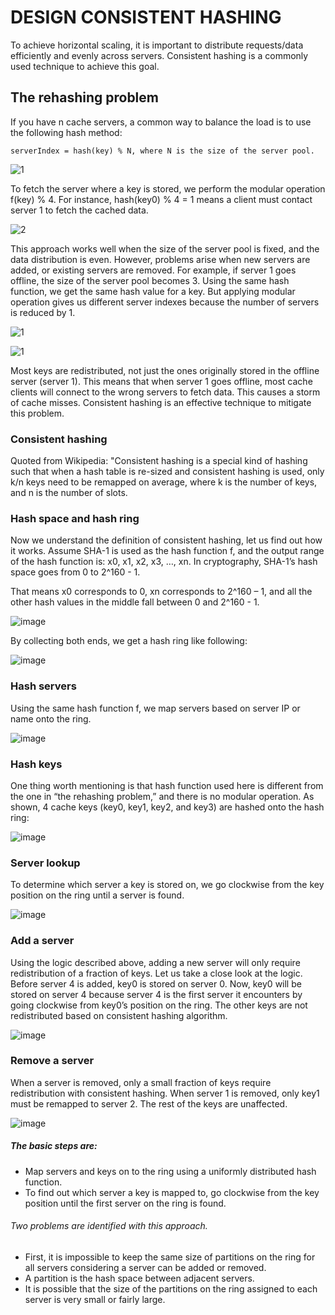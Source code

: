 # DESIGN CONSISTENT HASHING

To achieve horizontal scaling, it is important to distribute requests/data efficiently and evenly across servers. Consistent hashing is a commonly used technique to achieve this goal. 

## The rehashing problem

If you have n cache servers, a common way to balance the load is to use the following hash method:

    serverIndex = hash(key) % N, where N is the size of the server pool.


![1](https://user-images.githubusercontent.com/23625821/132457051-a0466301-bd1e-4579-a38a-19ae82874049.png)

To fetch the server where a key is stored, we perform the modular operation f(key) % 4. For instance, hash(key0) % 4 = 1 means a client must contact server 1 to fetch the cached data.

![2](https://user-images.githubusercontent.com/23625821/132457879-ca5c9d86-ab3f-4e29-abec-ad91d1a32d9b.png)


This approach works well when the size of the server pool is fixed, and the data distribution is even. However, problems arise when new servers are added, or existing servers are removed. For example, if server 1 goes offline, the size of the server pool becomes 3. Using the same hash function, we get the same hash value for a key. But applying modular operation gives us different server indexes because the number of servers is reduced by 1. 


![1](https://user-images.githubusercontent.com/23625821/132457499-dc2de4fb-370e-4a84-bbcb-c72e400c9ebb.png)


![1](https://user-images.githubusercontent.com/23625821/132457859-107839ee-5e35-4634-ad82-1f7f3b4e19be.png)


Most keys are redistributed, not just the ones originally stored in the offline server (server 1). This means that when server 1 goes offline, most cache clients will connect to the wrong servers to fetch data. This causes a storm of cache misses. Consistent hashing is an effective technique to mitigate this problem.

### Consistent hashing


Quoted from Wikipedia: "Consistent hashing is a special kind of hashing such that when a hash table is re-sized and consistent hashing is used, only k/n keys need to be remapped on average, where k is the number of keys, and n is the number of slots.

### Hash space and hash ring

Now we understand the definition of consistent hashing, let us find out how it works. Assume SHA-1 is used as the hash function f, and the output range of the hash function is: x0, x1, x2, x3, …, xn. In cryptography, SHA-1’s hash space goes from 0 to 2^160 - 1. 

That means x0 corresponds to 0, xn corresponds to 2^160 – 1, and all the other hash values in the middle fall between 0 and 2^160 - 1.


![image](https://user-images.githubusercontent.com/23625821/132458366-48f5b2fd-e448-4f7d-a20d-95bf6c2bca46.png)


By collecting both ends, we get a hash ring like following: 

![image](https://user-images.githubusercontent.com/23625821/132458458-8066f343-380c-49ff-8cd1-3292d0881fd6.png)

### Hash servers

Using the same hash function f, we map servers based on server IP or name onto the ring.

![image](https://user-images.githubusercontent.com/23625821/132458552-817519aa-64e6-47a6-bd1c-849dedd49252.png)

### Hash keys

One thing worth mentioning is that hash function used here is different from the one in “the rehashing problem,” and there is no modular operation. As shown, 4 cache keys (key0, key1, key2, and key3) are hashed onto the hash ring: 

![image](https://user-images.githubusercontent.com/23625821/132644590-dc63e626-e02b-4442-b91b-a38b97275a15.png)

### Server lookup
To determine which server a key is stored on, we go clockwise from the key position on the ring until a server is found.

![image](https://user-images.githubusercontent.com/23625821/132644801-0591abbf-02e5-4cf3-9349-776d9800f97d.png)

### Add a server

Using the logic described above, adding a new server will only require redistribution of a fraction of keys. Let us take a close look at the logic. Before server 4 is added, key0 is stored on server 0. Now, key0 will be stored on server 4 because server 4 is the first server it encounters by going clockwise from key0’s position on the ring. The other keys are not redistributed based on consistent hashing algorithm.

![image](https://user-images.githubusercontent.com/23625821/132645081-005c1d41-683c-46e1-bd33-d61d60176356.png)

### Remove a server

When a server is removed, only a small fraction of keys require redistribution with consistent hashing. When server 1 is removed, only key1 must be remapped to server 2. The rest of the keys are unaffected.

![image](https://user-images.githubusercontent.com/23625821/132645323-4ed47092-e099-42bc-a869-dee2251534b7.png)


##### The basic steps are:

- Map servers and keys on to the ring using a uniformly distributed hash function.
- To find out which server a key is mapped to, go clockwise from the key position until the first server on the ring is found.

###### Two problems are identified with this approach. 

- First, it is impossible to keep the same size of partitions on the ring for all servers considering a server can be added or removed. 
- A partition is the hash space between adjacent servers. 
- It is possible that the size of the partitions on the ring assigned to each server is very small or fairly large.

